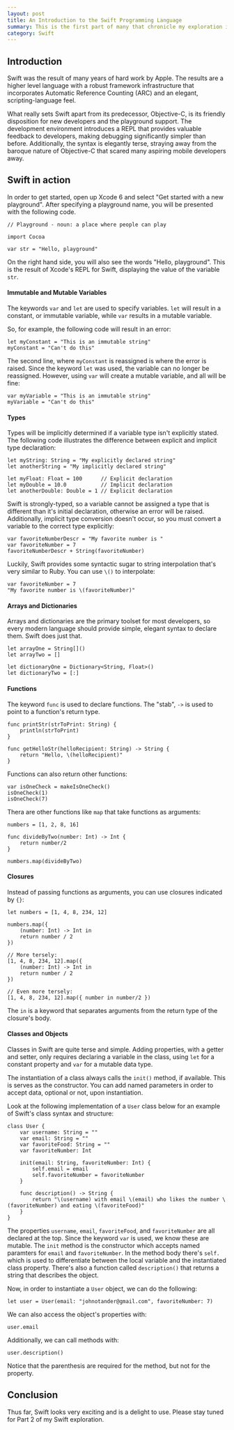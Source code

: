 ```yaml
---
layout: post
title: An Introduction to the Swift Programming Language
summary: This is the first part of many that chronicle my exploration into Apple's new programming language, Swift.
category: Swift
---
```


## Introduction

Swift was the result of many years of hard work by Apple. The results are a higher level language with a robust framework infrastructure that incorporates Automatic Reference Counting (ARC) and an elegant, scripting-language feel.

What really sets Swift apart from its predecessor, Objective-C, is its friendly disposition for new developers and the playground support. The development environment introduces a REPL that provides valuable feedback to developers, making debugging significantly simpler than before. Additionally, the syntax is elegantly terse, straying away from the baroque nature of Objective-C that scared many aspiring mobile developers away.

## Swift in action

In order to get started, open up Xcode 6 and select "Get started with a new playground". After specifying a playground name, you will be presented with the following code.

```
// Playground - noun: a place where people can play

import Cocoa

var str = "Hello, playground"
```

On the right hand side, you will also see the words "Hello, playground". This is the result of Xcode's REPL for Swift, displaying the value of the variable `str`.

#### Immutable and Mutable Variables

The keywords `var` and `let` are used to specify variables. `let` will result in a constant, or immutable variable, while `var` results in a mutable variable.

So, for example, the following code will result in an error:

```
let myConstant = "This is an immutable string"
myConstant = "Can't do this"
```

The second line, where `myConstant` is reassigned is where the error is raised. Since the keyword `let` was used, the variable can no longer be reassigned. However, using `var` will create a mutable variable, and all will be fine:

```
var myVariable = "This is an immutable string"
myVariable = "Can't do this"
```

#### Types

Types will be implicitly determined if a variable type isn't explicitly stated. The following code illustrates the difference between explicit and implicit type declaration:

```
let myString: String = "My explicitly declared string"
let anotherString = "My implicitly declared string"

let myFloat: Float = 100      // Explicit declaration
let myDouble = 10.0           // Implicit declaration
let anotherDouble: Double = 1 // Explicit declaration
```

Swift is strongly-typed, so a variable cannot be assigned a type that is different than it's initial declaration, otherwise an error will be raised. Additionally, implicit type conversion doesn't occur, so you must convert a variable to the correct type explicitly:

```
var favoriteNumberDescr = "My favorite number is "
var favoriteNumber = 7
favoriteNumberDescr + String(favoriteNumber)
```

Luckily, Swift provides some syntactic sugar to string interpolation that's very similar to Ruby. You can use `\()` to interpolate:

```
var favoriteNumber = 7
"My favorite number is \(favoriteNumber)"
```

#### Arrays and Dictionaries

Arrays and dictionaries are the primary toolset for most developers, so every modern language should provide simple, elegant syntax to declare them. Swift does just that.

```
let arrayOne = String[]()
let arrayTwo = []

let dictionaryOne = Dictionary<String, Float>()
let dictionaryTwo = [:]
```

#### Functions

The keyword `func` is used to declare functions. The "stab", `->` is used to point to a function's return type.

```
func printStr(strToPrint: String) {
    println(strToPrint)
}

func getHelloStr(helloRecipient: String) -> String {
    return "Hello, \(helloRecipient)"
}
```

Functions can also return other functions:

```
var isOneCheck = makeIsOneCheck()
isOneCheck(1)
isOneCheck(7)
```

Thera are other functions like `map` that take functions as arguments:

```
numbers = [1, 2, 8, 16]

func divideByTwo(number: Int) -> Int {
    return number/2
}

numbers.map(divideByTwo)
```

#### Closures

Instead of passing functions as arguments, you can use closures indicated by `{}`:

```
let numbers = [1, 4, 8, 234, 12]

numbers.map({
    (number: Int) -> Int in
    return number / 2
})

// More tersely:
[1, 4, 8, 234, 12].map({
    (number: Int) -> Int in
    return number / 2
})

// Even more tersely:
[1, 4, 8, 234, 12].map({ number in number/2 })
```

The `in` is a keyword that separates arguments from the return type of the closure's body.

#### Classes and Objects

Classes in Swift are quite terse and simple. Adding properties, with a getter and setter, only requires declaring a variable in the class, using `let` for a constant property and `var` for a mutable data type.

The instantiation of a class always calls the `init()` method, if available. This is serves as the constructor. You can add named parameters in order to accept data, optional or not, upon instantiation.

Look at the following implementation of a `User` class below for an example of Swift's class syntax and structure:

```
class User {
    var username: String = ""
    var email: String = ""
    var favoriteFood: String = ""
    var favoriteNumber: Int
    
    init(email: String, favoriteNumber: Int) {
        self.email = email
        self.favoriteNumber = favoriteNumber
    }
    
    func description() -> String {
        return "\(username) with email \(email) who likes the number \(favoriteNumber) and eating \(favoriteFood)"
    }
}
```

The properties `username`, `email`, `favoriteFood`, and `favoriteNumber` are all declared at the top. Since the keyword `var` is used, we know these are mutable. The `init` method is the constructor which accepts named paramters for `email` and `favoriteNumber`. In the method body there's `self.` which is used to differentiate between the local variable and the instantiated class property. There's also a function called `description()` that returns a string that describes the object.

Now, in order to instantiate a `User` object, we can do the following:

```
let user = User(email: "johnotander@gmail.com", favoriteNumber: 7)
```

We can also access the object's properties with:

```
user.email
```

Additionally, we can call methods with:

```
user.description()
```

Notice that the parenthesis are required for the method, but not for the property.

## Conclusion

Thus far, Swift looks very exciting and is a delight to use. Please stay tuned for Part 2 of my Swift exploration.
